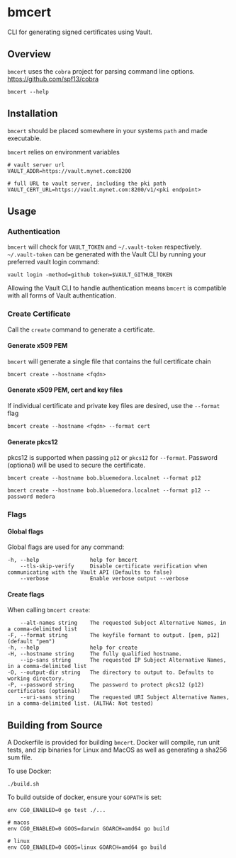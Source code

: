 # bmcert
CLI for generating signed certificates using Vault.


## Overview
`bmcert` uses the `cobra` project for parsing command line options. https://github.com/spf13/cobra
```
bmcert --help
```


## Installation
`bmcert` should be placed somewhere in your systems `path` and made executable.

`bmcert` relies on environment variables
```
# vault server url
VAULT_ADDR=https://vault.mynet.com:8200

# full URL to vault server, including the pki path
VAULT_CERT_URL=https://vault.mynet.com:8200/v1/<pki endpoint>
```

## Usage

### Authentication
`bmcert` will check for `VAULT_TOKEN` and `~/.vault-token`
respectively. `~/.vault-token` can be generated with the Vault
CLI by running your preferred vault login command:
```
vault login -method=github token=$VAULT_GITHUB_TOKEN
```

Allowing the Vault CLI to handle authentication means `bmcert`
is compatible with all forms of Vault authentication.

### Create Certificate
Call the `create` command to generate a certificate.

#### Generate x509 PEM
`bmcert` will generate a single file that contains the full certificate chain
```
bmcert create --hostname <fqdn>
```

#### Generate x509 PEM, cert and key files
If individual certificate and private key files are desired, use the `--format` flag
```
bmcert create --hostname <fqdn> --format cert
```

#### Generate pkcs12
pkcs12 is supported when passing `p12` or `pkcs12` for `--format`.
Password (optional) will be used to secure the certificate.
```
bmcert create --hostname bob.bluemedora.localnet --format p12

bmcert create --hostname bob.bluemedora.localnet --format p12 --password medora
```


### Flags

#### Global flags
Global flags are used for any command:
```
-h, --help                help for bmcert
    --tls-skip-verify     Disable certificate verification when communicating with the Vault API (Defaults to false)
    --verbose             Enable verbose output --verbose
```

#### Create flags
When calling `bmcert create`:
```
    --alt-names string    The requested Subject Alternative Names, in a comma-delimited list
-F, --format string       The keyfile formant to output. [pem, p12] (default "pem")
-h, --help                help for create
-H, --hostname string     The fully qualified hostname.
    --ip-sans string      The requested IP Subject Alternative Names, in a comma-delimited list
-O, --output-dir string   The directory to output to. Defaults to working directory.
-P, --password string     The password to protect pkcs12 (p12) certificates (optional)
    --uri-sans string     The requested URI Subject Alternative Names, in a comma-delimited list. (ALTHA: Not tested)
```


## Building from Source
A Dockerfile is provided for building `bmcert`. Docker will
compile, run unit tests, and zip binaries for Linux and MacOS
as well as generating a sha256 sum file.

To use Docker:
```
./build.sh
```

To build outside of docker, ensure your `GOPATH` is set:
```
env CGO_ENABLED=0 go test ./...

# macos
env CGO_ENABLED=0 GOOS=darwin GOARCH=amd64 go build

# linux
env CGO_ENABLED=0 GOOS=linux GOARCH=amd64 go build
```
